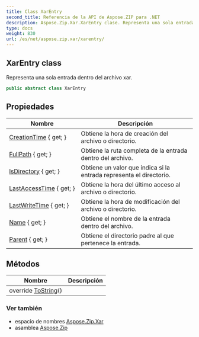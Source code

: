 ```yaml
---
title: Class XarEntry
second_title: Referencia de la API de Aspose.ZIP para .NET
description: Aspose.Zip.Xar.XarEntry clase. Representa una sola entrada dentro del archivo xar.
type: docs
weight: 830
url: /es/net/aspose.zip.xar/xarentry/
---
```

## XarEntry class

Representa una sola entrada dentro del archivo xar.

```csharp
public abstract class XarEntry
```

## Propiedades

| Nombre | Descripción |
| --- | --- |
| [CreationTime](../../aspose.zip.xar/xarentry/creationtime/) { get; } | Obtiene la hora de creación del archivo o directorio. |
| [FullPath](../../aspose.zip.xar/xarentry/fullpath/) { get; } | Obtiene la ruta completa de la entrada dentro del archivo. |
| [IsDirectory](../../aspose.zip.xar/xarentry/isdirectory/) { get; } | Obtiene un valor que indica si la entrada representa el directorio. |
| [LastAccessTime](../../aspose.zip.xar/xarentry/lastaccesstime/) { get; } | Obtiene la hora del último acceso al archivo o directorio. |
| [LastWriteTime](../../aspose.zip.xar/xarentry/lastwritetime/) { get; } | Obtiene la hora de modificación del archivo o directorio. |
| [Name](../../aspose.zip.xar/xarentry/name/) { get; } | Obtiene el nombre de la entrada dentro del archivo. |
| [Parent](../../aspose.zip.xar/xarentry/parent/) { get; } | Obtiene el directorio padre al que pertenece la entrada. |

## Métodos

| Nombre | Descripción |
| --- | --- |
| override [ToString](../../aspose.zip.xar/xarentry/tostring/)() |  |

### Ver también

* espacio de nombres [Aspose.Zip.Xar](../../aspose.zip.xar/)
* asamblea [Aspose.Zip](../../)


